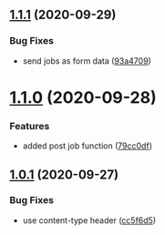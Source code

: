 ## [1.1.1](https://github.com/bconnorwhite/coveralls-api/compare/v1.1.0...v1.1.1) (2020-09-29)


### Bug Fixes

* send jobs as form data ([93a4709](https://github.com/bconnorwhite/coveralls-api/commit/93a4709102ca888cc259d5c720eb6b1f8fedcb05))



# [1.1.0](https://github.com/bconnorwhite/coveralls-api/compare/v1.0.1...v1.1.0) (2020-09-28)


### Features

* added post job function ([79cc0df](https://github.com/bconnorwhite/coveralls-api/commit/79cc0dffd16883a488f81daa767b4e057796df41))



## [1.0.1](https://github.com/bconnorwhite/coveralls-api/compare/cc5f6d518afaa7b60a2edd623e9685deae92c359...v1.0.1) (2020-09-27)


### Bug Fixes

* use content-type header ([cc5f6d5](https://github.com/bconnorwhite/coveralls-api/commit/cc5f6d518afaa7b60a2edd623e9685deae92c359))



